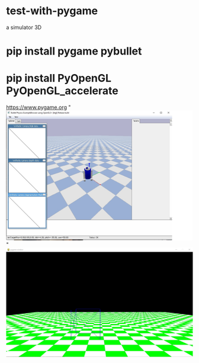 # test-with-pygame
 a simulator 3D
# pip install pygame pybullet
# pip install PyOpenGL PyOpenGL_accelerate
https://www.pygame.org
"
![Texto alternativo](https://github.com/0joseDark/3D-simulator/blob/main/v0-0-0/image/simulator3D.jpg)
"
![Texto alternativo](https://github.com/0joseDark/3D-simulator/blob/main/v0-0-0/image/simulator3D-0.jpg)
